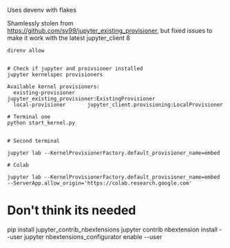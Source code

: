 Uses devenv with flakes

Shamlessly stolen from https://github.com/sv99/jupyter_existing_provisioner, but fixed issues to make it work with the latest jupyter_client 8

```
direnv allow


# Check if jupyter and proivsioner installed
jupyter kernelspec provisioners

Available kernel provisioners:
  existing-provisioner    jupyter_existing_provisioner:ExistingProvisioner
  local-provisioner       jupyter_client.provisioning:LocalProvisioner
```

```
# Terminal one
python start_kernel.py


# Second terminal

jupyter lab --KernelProvisionerFactory.default_provisioner_name=embed

# Colab

jupyter lab --KernelProvisionerFactory.default_provisioner_name=embed --ServerApp.allow_origin='https://colab.research.google.com'

```

# Don't think its needed
pip install jupyter_contrib_nbextensions 
jupyter contrib nbextension install --user 
jupyter nbextensions_configurator enable --user

